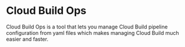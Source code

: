 # Cloud Build Ops

Cloud Build Ops is a tool that lets you manage Cloud Build pipeline configuration from yaml files which makes managing Cloud Build much easier and faster.

